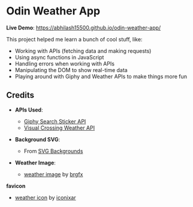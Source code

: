 # Odin Weather App

**Live Demo**: https://abhilash15500.github.io/odin-weather-app/

This project helped me learn a bunch of cool stuff, like:

- Working with APIs (fetching data and making requests)
- Using async functions in JavaScript
- Handling errors when working with APIs
- Manipulating the DOM to show real-time data
- Playing around with Giphy and Weather APIs to make things more fun

## Credits

- **APIs Used**:

  - [Giphy Search Sticker API](https://developers.giphy.com/docs/api/endpoint#stickers-search)
  - [Visual Crossing Weather API](https://www.visualcrossing.com/weather-api)

- **Background SVG**:

  - From [SVG Backgrounds](https://www.svgbackgrounds.com/set/free-svg-backgrounds-and-patterns/)

- **Weather Image**:
  - [weather image](https://www.freepik.com/free-vector/children-riding-bike-park-night_5912947.htm#fromView=search&page=1&position=7&uuid=7292aba7-ed4d-4a71-8f0b-c6a05826c223&new_detail=true&query=scenary) by [brgfx](https://www.freepik.com/author/brgfx)

**favicon**

- [weather icon](https://www.flaticon.com/free-icon/cloudy_1163661?term=weather&page=1&position=1&origin=tag&related_id=1163661) by [iconixar](https://www.flaticon.com/authors/iconixar)
